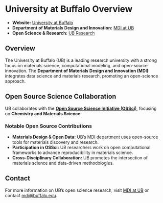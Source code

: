 # University at Buffalo Overview

- **Website:** [University at Buffalo](https://www.buffalo.edu/)
- **Department of Materials Design and Innovation:** [MDI at UB](https://engineering.buffalo.edu/materials-design-innovation.html)
- **Open Science & Research:** [UB Research](https://www.buffalo.edu/research.html)

## Overview  

The University at Buffalo (UB) is a leading research university with a strong focus on materials science, computational modeling, and open-source innovation. The **Department of Materials Design and Innovation (MDI)** integrates data science and materials research, promoting an open-science approach.

## Open Source Science Collaboration  

UB collaborates with the **[Open Source Science Initiative (OSSci)](https://www.opensource.science/)**, focusing on **Chemistry and Materials Science**.

### Notable Open Source Contributions  

- **Materials Design & Open Data:** UB’s MDI department uses open-source tools for materials discovery and research.
- **Participation in OSSci:** UB researchers work on open computational frameworks to advance reproducibility in materials science.
- **Cross-Disciplinary Collaboration:** UB promotes the intersection of materials science and data-driven methodologies.

## Contact  

For more information on UB’s open science research, visit [MDI at UB](https://engineering.buffalo.edu/materials-design-innovation.html) or contact [mdi@buffalo.edu](mailto:mdi@buffalo.edu).

